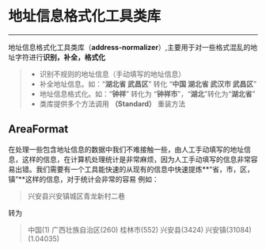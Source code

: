 ﻿# 地址信息格式化工具类库
---
地址信息格式化工具类库（**address-normalizer**）,主要用于对一些格式混乱的地址字符进行**识别，补全，格式化**
> * 识别不规则的地址信息（手动填写的地址信息）
> * 补全地址信息。如：“**湖北省 武昌区**” 转化 “**中国 湖北省 武汉市 武昌区**”
> * 地址信息格式化。如：“**钟祥**” 转化为 “**钟祥市**”，“**湖北**”转化为“**湖北省**” 
> * 类库提供多个方法调用 **（Standard）** 重装方法

## AreaFormat 

在处理一些包含地址信息的数据中我们不难接触一些，由人工手动填写的地址信息，这样的信息，在计算机处理统计是非常麻烦，因为人工手动填写的信息非常容易出错。我们需要有一个工具能快速的从现有的信息中快速提炼**“省，市，区，镇”**这样的信息，对于统计会非常的容易 例如：
> 兴安县兴安镇城区青龙新村二巷

转为

> 中国(1) 广西壮族自治区(260) 桂林市(552) 兴安县(3424) 兴安镇(31084) (1.04035)




